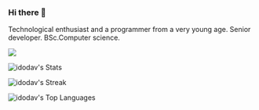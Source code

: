### Hi there 👋

Technological enthusiast and a programmer from a very young age. 
Senior developer. BSc.Computer science.

![](https://komarev.com/ghpvc/?username=idodav)

![idodav's Stats](https://github-readme-stats.vercel.app/api?username=idodav&theme=vue-dark&show_icons=true&hide_border=true&count_private=true)

![idodav's Streak](https://github-readme-streak-stats.herokuapp.com/?user=idodav&theme=vue-dark&hide_border=true)

![idodav's Top Languages](https://github-readme-stats.vercel.app/api/top-langs/?username=idodav&theme=vue-dark&show_icons=true&hide_border=true&layout=compact)

<!--
**idodav/idodav** is a ✨ _special_ ✨ repository because its `README.md` (this file) appears on your GitHub profile.

Here are some ideas to get you started:

- 🔭 I’m currently working on ...
- 🌱 I’m currently learning ...
- 👯 I’m looking to collaborate on ...
- 🤔 I’m looking for help with ...
- 💬 Ask me about ...
- 📫 How to reach me: ...
- 😄 Pronouns: ...
- ⚡ Fun fact: ...
-->
